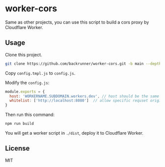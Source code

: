 # worker-cors

Same as other projects, you can use this script to build a cors proxy by Cloudflare Worker.

## Usage

Clone this project.

```bash
git clone https://github.com/backrunner/worker-cors.git -b main --depth 1
```

Copy `config.tmpl.js` to `config.js`.

Modify the `config.js`:

```js
module.exports = {
  host: 'WORKERNAME.SUBDOMAIN.workers.dev', // host should be the same as your Cloudflare worker
  whitelist: ['http://localhost:8080']  // allow specific requset origin to access proxy
}
```

Then run this command:

```bash
npm run build
```

You will get a worker script in `./dist`, deploy it to Cloudflare Worker.

## License

MIT
